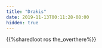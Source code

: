 ```yaml
---
title: "Drakis"
date: 2019-11-13T00:11:28-08:00
hidden: true
---
```


{{%sharedloot ros the_overthere%}}